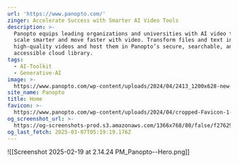 ```yaml
---
url: 'https://www.panopto.com/'
zinger: Accelerate Success with Smarter AI Video Tools
description: >-
  Panopto equips leading organizations and universities with AI video tools to
  scale smarter and move faster with video. Transform files and text into
  high-quality videos and host them in Panopto’s secure, searchable, and
  accessible cloud library.
tags:
  - AI-Toolkit
  - Generative-AI
image: >-
  https://www.panopto.com/wp-content/uploads/2024/04/2413_1200x628-new-services-3.png
site_name: Panopto
title: Home
favicon: >-
  https://www.panopto.com/wp-content/uploads/2024/04/cropped-Favicon-1-192x192.png
og_screenshot_url: >-
  https://og-screenshots-prod.s3.amazonaws.com/1366x768/80/false/f27629f55f7a701d25c9635386b860d1daa2c1881c6bbb40ed18913881768a7f.jpeg
og_last_fetch: 2025-03-07T05:19:19.176Z
---
```

![[Screenshot 2025-02-19 at 2.14.24 PM_Panopto--Hero.png]]
